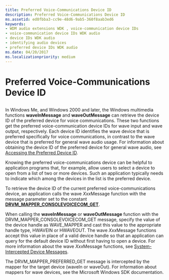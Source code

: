 ```yaml
---
title: Preferred Voice-Communications Device ID
description: Preferred Voice-Communications Device ID
ms.assetid: ed0fbba3-cc9e-48d6-9ab5-360f8aab3ed6
keywords:
- WDM audio extensions WDK , voice-communication device IDs
- voice-communication device IDs WDK audio
- device IDs WDK audio
- identifying audio devices
- preferred device IDs WDK audio
ms.date: 04/20/2017
ms.localizationpriority: medium
---
```


# Preferred Voice-Communications Device ID


## <span id="preferred_voice_communications_device_id"></span><span id="PREFERRED_VOICE_COMMUNICATIONS_DEVICE_ID"></span>


In Windows Me, and Windows 2000 and later, the Windows multimedia functions **waveInMessage** and **waveOutMessage** can retrieve the device ID of the preferred device for voice communications. These two functions get the preferred voice-communication device IDs for wave input and wave output, respectively. Each device ID identifies the wave device that is preferred specifically for voice communications, in contrast to the wave device that is preferred for general wave audio usage. For information about obtaining the device ID of the preferred device for general wave audio, see [Accessing the Preferred Device ID](accessing-the-preferred-device-id.md).

Knowing the preferred voice-communications device can be helpful to application programs that, for example, allow users to select a device to open from a list of two or more devices. Such an application typically needs to indicate which among the devices in the list is the preferred device.

To retrieve the device ID of the current preferred voice-communications device, an application calls the wave *Xxx*Message function with the message parameter set to the constant [**DRVM\_MAPPER\_CONSOLEVOICECOM\_GET**](https://docs.microsoft.com/previous-versions/windows/hardware/drivers/ff536361(v=vs.85)).

When calling the **waveInMessage** or **waveOutMessage** function with the DRVM\_MAPPER\_CONSOLEVOICECOM\_GET message, specify the value of the device handle as WAVE\_MAPPER and cast this value to the appropriate handle type, HWAVEIN or HWAVEOUT. The wave *Xxx*Message functions accept this value in place of a valid device handle so that an application can query for the default device ID without first having to open a device. For more information about the wave *Xxx*Message functions, see [System-Intercepted Device Messages](system-intercepted-device-messages.md).

The DRVM\_MAPPER\_PREFERRED\_GET message is intercepted by the mapper for the target device (waveIn or waveOut). For information about mappers for wave devices, see the Microsoft Windows SDK documentation.

 

 




